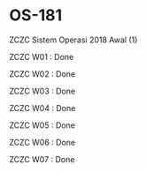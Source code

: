 # OS-181
ZCZC Sistem Operasi 2018 Awal (1)

ZCZC W01 : Done

ZCZC W02 : Done

ZCZC W03 : Done

ZCZC W04 : Done

ZCZC W05 : Done

ZCZC W06 : Done

ZCZC W07 : Done
